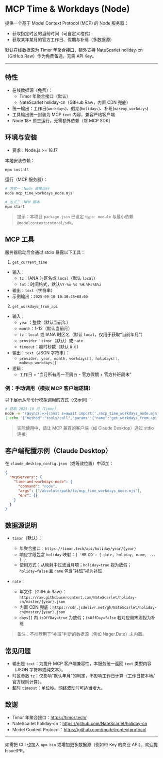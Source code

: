 # MCP Time & Workdays (Node)

提供一个基于 Model Context Protocol (MCP) 的 Node 服务器：
- 获取指定时区的当前时间（可自定义格式）
- 获取某年某月的官方工作日、假期与补班（多数据源）

默认在线数据源为 Timor 年聚合接口，额外支持 NateScarlet holiday-cn（GitHub Raw）作为免费备选，无需 API Key。

---

## 特性
- 在线数据源（免费）：
  - Timor 年聚合接口（默认）
  - NateScarlet holiday-cn（GitHub Raw，内置 CDN 兜底）
- 统一输出：工作日(`workdays`)、假期(`holidays`)、补班(`makeup_workdays`)
- 工具输出统一封装为 MCP `text` 内容，兼容严格客户端
- Node 18+ 原生运行，无需额外依赖（除 MCP SDK）




## 环境与安装
- 要求：Node.js >= 18.17

本地安装依赖：
```bash
npm install
```

运行（MCP 服务器）：
```bash
# 方式一：Node 直接运行
node mcp_time_workdays_node.mjs

# 方式二：NPM 脚本
npm start
```

> 提示：本项目 `package.json` 已设定 `type: module` 与最小依赖 `@modelcontextprotocol/sdk`。

## MCP 工具
服务器启动后会通过 stdio 暴露以下工具：

1) `get_current_time`
- 输入：
  - `tz`：IANA 时区名或 `local`（默认 `local`）
  - `fmt`：时间格式，默认`%Y-%m-%d %H:%M:%S%z`
- 输出：`text`（字符串）
- 示例输出：`2025-09-10 10:30:45+08:00`

2) `get_workdays_from_api`
- 输入：
  - `year`：整数（默认当前年）
  - `month`：1-12（默认当前月）
  - `tz`：`local` 或 IANA 时区名（默认 `local`，仅用于获取“当前年月”）
  - `provider`：`timor`（默认）或 `nate`
  - `timeout`：超时秒数（默认 `8.0`）
- 输出：`text`（JSON 字符串）：
  - `provider, year, month, workdays[], holidays[], makeup_workdays[]`
- 逻辑：
  - 工作日 = “当月所有周一至周五 - 官方假期 + 官方补班周末”

### 例：手动调用（模拟 MCP 客户端逻辑）
以下展示从命令行模拟调用的方式（仅示例）：
```bash
# 获取 2025-10 月（Timor）
node -e "(async()=>{const s=await import('./mcp_time_workdays_node.mjs');})();" \
| echo '{"method":"tools/call","params":{"name":"get_workdays_from_api","arguments":{"year":2025,"month":10,"provider":"timor"}}}'
```

> 实际使用中，请让 MCP 兼容的客户端（如 Claude Desktop）通过 stdio 连接。

## 客户端配置示例（Claude Desktop）
在 `claude_desktop_config.json`（或等效位置）中添加：
```json
{
  "mcpServers": {
    "time-and-workdays-node": {
      "command": "node",
      "args": ["/absolute/path/to/mcp_time_workdays_node.mjs"],
      "env": {}
    }
  }
}
```

## 数据源说明
- `timor`（默认）：
  - 年聚合接口：`https://timor.tech/api/holiday/year/{year}`
  - 响应字段包含 `holiday` 映射：`{ 'MM-DD': { date, holiday, name, ... } }`
  - 使用方式：从映射中过滤当月项；`holiday=true` 视为放假；`holiday=false` 且 `name` 包含“补班”视为补班

- `nate`：
  - 年文件（GitHub Raw）：`https://raw.githubusercontent.com/NateScarlet/holiday-cn/master/{year}.json`
  - 内置 CDN 兜底：`https://cdn.jsdelivr.net/gh/NateScarlet/holiday-cn@master/{year}.json`
  - `days[]` 内 `isOffDay=true` 为放假；`isOffDay=false` 若对应周末则视为补班

> 备注：不推荐用于“补班”判断的数据源（例如 Nager.Date）未内置。


## 常见问题
- 输出是 `text`：为提升 MCP 客户端兼容性，本服务统一返回 `text` 类型内容（JSON 字符串或纯文本）。
- 时区参数 `tz`：仅影响“默认年月”的判定，不影响工作日计算（工作日按本地/官方规则计算）。
- 超时 `timeout`：单位秒。网络波动时可适当增大。

## 致谢
- Timor 年聚合接口：https://timor.tech/
- NateScarlet holiday-cn：https://github.com/NateScarlet/holiday-cn
- Model Context Protocol：https://github.com/modelcontextprotocol

---

如需把 CLI 也加入 `npm bin` 或增加更多数据源（例如带 Key 的商业 API），欢迎提 Issue/PR。

